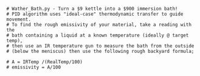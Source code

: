 	# Wather_Bath.py - Turn a $9 kettle into a $900 immersion bath!
	# PID algorithm uses "ideal-case" thermodynamic transfer to guide movement.
	# To find the rough emissivity of your material, take a reading with the
	# bath containing a liquid at a known temperature (ideally @ target temp), 
	# then use an IR temperature gun to measure the bath from the outside 
	# (below the meniscus) then use the following rough backyard formula;

	# A = IRTemp /(RealTemp/100)
	# emissivity = A/100
